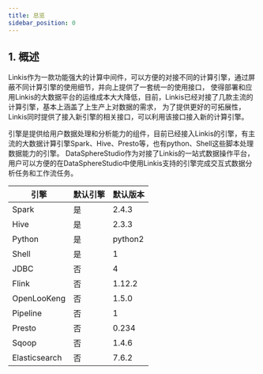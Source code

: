 ```yaml
---
title: 总览
sidebar_position: 0
---
```

## 1. 概述
Linkis作为一款功能强大的计算中间件，可以方便的对接不同的计算引擎，通过屏蔽不同计算引擎的使用细节，并向上提供了一套统一的使用接口，
使得部署和应用Linkis的大数据平台的运维成本大大降低，目前，Linkis已经对接了几款主流的计算引擎，基本上涵盖了上生产上对数据的需求，
为了提供更好的可拓展性，Linkis同时提供了接入新引擎的相关接口，可以利用该接口接入新的计算引擎。 
 
引擎是提供给用户数据处理和分析能力的组件，目前已经接入Linkis的引擎，有主流的大数据计算引擎Spark、Hive、Presto等，也有python、Shell这些脚本处理数据能力的引擎。
DataSphereStudio作为对接了Linkis的一站式数据操作平台，用户可以方便的在DataSphereStudio中使用Linkis支持的引擎完成交互式数据分析任务和工作流任务。

| 引擎          | 默认引擎 | 默认版本 |
|-------------| -- | ----   |
| Spark       | 是 | 2.4.3 |
| Hive        | 是 | 2.3.3 |
| Python      | 是 | python2 |
| Shell       | 是 | 1 |
| JDBC        | 否 | 4 |
| Flink       | 否 | 1.12.2 |
| OpenLooKeng | 否 | 1.5.0 |
| Pipeline | 否 | 1 |
| Presto | 否 | 0.234 |
| Sqoop | 否 | 1.4.6 |
| Elasticsearch | 否 | 7.6.2 |
